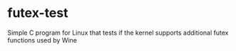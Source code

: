 # futex-test
Simple C program for Linux that tests if the kernel supports additional futex functions used by Wine
